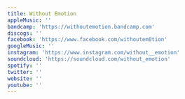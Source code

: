 ```yaml
---
title: Without Emotion
appleMusic: ''
bandcamp: 'https://withoutemotion.bandcamp.com'
discogs: ''
facebook: 'https://www.facebook.com/withoutem0tion'
googleMusic: ''
instagram: 'https://www.instagram.com/without__emotion'
soundcloud: 'https://soundcloud.com/without_emotion'
spotify: ''
twitter: ''
website: ''
youtube: ''
---
```

